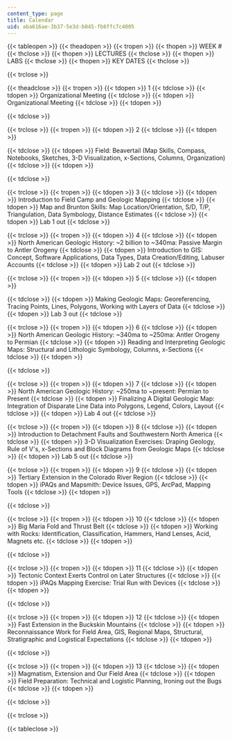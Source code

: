 ```yaml
---
content_type: page
title: Calendar
uid: aba616ae-3b37-5e3d-b045-fb6ffc7c4005
---
```


{{< tableopen >}}
{{< theadopen >}}
{{< tropen >}}
{{< thopen >}}
WEEK #
{{< thclose >}}
{{< thopen >}}
LECTURES
{{< thclose >}}
{{< thopen >}}
LABS
{{< thclose >}}
{{< thopen >}}
KEY DATES
{{< thclose >}}

{{< trclose >}}

{{< theadclose >}}
{{< tropen >}}
{{< tdopen >}}
1
{{< tdclose >}}
{{< tdopen >}}
Organizational Meeting
{{< tdclose >}}
{{< tdopen >}}
Organizational Meeting
{{< tdclose >}}
{{< tdopen >}}

{{< tdclose >}}

{{< trclose >}}
{{< tropen >}}
{{< tdopen >}}
2
{{< tdclose >}}
{{< tdopen >}}

{{< tdclose >}}
{{< tdopen >}}
Field: Beavertail (Map Skills, Compass, Notebooks, Sketches, 3-D Visualization, x-Sections, Columns, Organization)
{{< tdclose >}}
{{< tdopen >}}

{{< tdclose >}}

{{< trclose >}}
{{< tropen >}}
{{< tdopen >}}
3
{{< tdclose >}}
{{< tdopen >}}
Introduction to Field Camp and Geologic Mapping
{{< tdclose >}}
{{< tdopen >}}
Map and Brunton Skills: Map Location/Orientation, S/D, T/P, Triangulation, Data Symbology, Distance Estimates
{{< tdclose >}}
{{< tdopen >}}
Lab 1 out
{{< tdclose >}}

{{< trclose >}}
{{< tropen >}}
{{< tdopen >}}
4
{{< tdclose >}}
{{< tdopen >}}
North American Geologic History: ~2 billion to ~340ma: Passive Margin to Antler Orogeny
{{< tdclose >}}
{{< tdopen >}}
Introduction to GIS: Concept, Software Applications, Data Types, Data Creation/Editing, Labuser Accounts
{{< tdclose >}}
{{< tdopen >}}
Lab 2 out
{{< tdclose >}}

{{< trclose >}}
{{< tropen >}}
{{< tdopen >}}
5
{{< tdclose >}}
{{< tdopen >}}

{{< tdclose >}}
{{< tdopen >}}
Making Geologic Maps: Georeferencing, Tracing Points, Lines, Polygons, Working with Layers of Data
{{< tdclose >}}
{{< tdopen >}}
Lab 3 out
{{< tdclose >}}

{{< trclose >}}
{{< tropen >}}
{{< tdopen >}}
6
{{< tdclose >}}
{{< tdopen >}}
North American Geologic History: ~340ma to ~250ma: Antler Orogeny to Permian
{{< tdclose >}}
{{< tdopen >}}
Reading and Interpreting Geologic Maps: Structural and Lithologic Symbology, Columns, x-Sections
{{< tdclose >}}
{{< tdopen >}}

{{< tdclose >}}

{{< trclose >}}
{{< tropen >}}
{{< tdopen >}}
7
{{< tdclose >}}
{{< tdopen >}}
North American Geologic History: ~250ma to ~present: Permian to Present
{{< tdclose >}}
{{< tdopen >}}
Finalizing A Digital Geologic Map: Integration of Disparate Line Data into Polygons, Legend, Colors, Layout
{{< tdclose >}}
{{< tdopen >}}
Lab 4 out
{{< tdclose >}}

{{< trclose >}}
{{< tropen >}}
{{< tdopen >}}
8
{{< tdclose >}}
{{< tdopen >}}
Introduction to Detachment Faults and Southwestern North America
{{< tdclose >}}
{{< tdopen >}}
3-D Visualization Exercises: Draping Geology, Rule of V's, x-Sections and Block Diagrams from Geologic Maps
{{< tdclose >}}
{{< tdopen >}}
Lab 5 out
{{< tdclose >}}

{{< trclose >}}
{{< tropen >}}
{{< tdopen >}}
9
{{< tdclose >}}
{{< tdopen >}}
Tertiary Extension in the Colorado River Region
{{< tdclose >}}
{{< tdopen >}}
iPAQs and Mapsmith: Device Issues, GPS, ArcPad, Mapping Tools
{{< tdclose >}}
{{< tdopen >}}

{{< tdclose >}}

{{< trclose >}}
{{< tropen >}}
{{< tdopen >}}
10
{{< tdclose >}}
{{< tdopen >}}
Big Maria Fold and Thrust Belt
{{< tdclose >}}
{{< tdopen >}}
Working with Rocks: Identification, Classification, Hammers, Hand Lenses, Acid, Magnets etc.
{{< tdclose >}}
{{< tdopen >}}

{{< tdclose >}}

{{< trclose >}}
{{< tropen >}}
{{< tdopen >}}
11
{{< tdclose >}}
{{< tdopen >}}
Tectonic Context Exerts Control on Later Structures
{{< tdclose >}}
{{< tdopen >}}
iPAQs Mapping Exercise: Trial Run with Devices
{{< tdclose >}}
{{< tdopen >}}

{{< tdclose >}}

{{< trclose >}}
{{< tropen >}}
{{< tdopen >}}
12
{{< tdclose >}}
{{< tdopen >}}
Fast Extension in the Buckskin Mountains
{{< tdclose >}}
{{< tdopen >}}
Reconnaissance Work for Field Area, GIS, Regional Maps, Structural, Stratigraphic and Logistical Expectations
{{< tdclose >}}
{{< tdopen >}}

{{< tdclose >}}

{{< trclose >}}
{{< tropen >}}
{{< tdopen >}}
13
{{< tdclose >}}
{{< tdopen >}}
Magmatism, Extension and Our Field Area
{{< tdclose >}}
{{< tdopen >}}
Field Preparation: Technical and Logistic Planning, Ironing out the Bugs
{{< tdclose >}}
{{< tdopen >}}

{{< tdclose >}}

{{< trclose >}}

{{< tableclose >}}